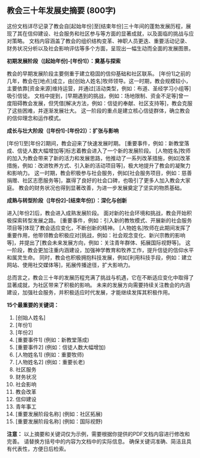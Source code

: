 ## 教会三十年发展史摘要 (800字)

这份文档详尽记录了教会自[起始年份]至[结束年份]三十年间的蓬勃发展历程，展现了其在信仰建设、社会服务和社区参与等方面的显著成就，以及面临的挑战与应对策略。  文档内容涵盖了教会的组织结构变革、神职人员更迭、重要活动记录、财务状况分析以及社会影响评估等多个方面，呈现出一幅生动而全面的发展图景。

**初期发展阶段（[起始年份]-[年份1]）：奠基与探索**

教会的早期发展阶段主要侧重于建立稳固的信仰基础和社区联系。  [年份1]之前的几年，教会在[地点]成立，由[创始人姓名]牧师领导。这一时期，教会规模较小，主要依靠[资金来源]维持运营，并通过[活动类型，例如：布道、圣经学习小组等]吸引信徒。  文档中提到，[早期遇到的挑战，例如：场地限制、资金不足等]曾一度阻碍教会发展，但凭借[解决方法，例如：信徒的奉献、社区支持等]，教会克服了这些困难，并逐渐发展壮大。  这一阶段的重点是建立核心信徒群体，确立教会的信仰理念和运作模式。

**成长与壮大阶段（[年份1]-[年份2]）：扩张与影响**

[年份1]至[年份2]期间，教会迎来了快速发展时期。  [重要事件，例如：新教堂落成、信徒人数大幅增加等]标志着教会进入了一个新的发展阶段。  [人物姓名]牧师的加入为教会带来了新的活力和发展思路，他推动了一系列改革措施，例如[改革措施，例如：改进牧养方式、引入新的活动项目等]，极大地提升了教会的凝聚力和影响力。  这一时期，教会积极参与社会服务，例如[社会服务项目，例如：慈善捐赠、社区志愿服务等]，赢得了良好的社会口碑，也吸引了更多人加入教会大家庭。  教会的财务状况也得到显著改善，为进一步发展奠定了坚实的物质基础。

**成熟与转型阶段（[年份2]-[结束年份]）：深化与创新**

进入[年份2]后，教会进入成熟发展阶段。  面对新的社会环境和挑战，教会开始积极探索转型发展之路。  [重要事件，例如：引入新的教牧模式、开展新的社会服务项目等]体现了教会适应变化，不断创新的精神。  [人物姓名]牧师在此期间发挥了重要作用，他带领教会积极应对[挑战，例如：社会观念变化、新兴宗教的影响等]，并提出了[教会未来发展方向，例如：关注青年群体、拓展国际视野等]。  这一阶段，教会更加注重内涵建设，加强神学教育和牧养工作，提升信徒的信仰水平和属灵生命。  同时，教会也积极拥抱科技发展，例如[利用科技手段，例如：建立网站、使用社交媒体等]，拓展传播途径，扩大影响力。

总而言之，教会三十年的发展历程充满了挑战与机遇，它在不断适应变化中取得了显著成就，为社区带来了积极的影响。  未来的发展方向需要持续关注教会的内涵建设，加强社会服务，并积极适应时代发展，才能继续发挥其积极作用。


**15个最重要的关键词：**

1. [创始人姓名]
2. [年份1]
3. [年份2]
4. [重要事件1] (例如：新教堂落成)
5. [重要事件2] (例如：信徒人数大幅增加)
6. [人物姓名1] (例如：重要牧师)
7. [人物姓名2] (例如：重要长老)
8. 社区服务
9. 财务状况
10. 社会影响
11. 教会改革
12. 信仰建设
13. 青年事工
14. [重要发展阶段名称] (例如：社区拓展)
15. [重要发展阶段名称] (例如：国际视野)


**注意：**  以上摘要和关键词仅为示例，需要根据你提供的PDF文档内容进行修改和完善。  请替换方括号中的内容为文档中的实际信息。  确保关键词准确、简洁且具有代表性，方便日后检索。
